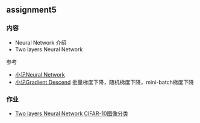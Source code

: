 ## assignment5

### 内容

- Neural Network 介绍
- Two layers Neural Network

参考

- [小记Neural Network](https://quinwu.github.io/2017/05/16/ML-Neural-Network/)
- [小记Gradient Descend](https://quinwu.github.io/2017/09/02/ML-Gradient-Descent/) 批量梯度下降，随机梯度下降，mini-batch梯度下降

### 作业

- [Two layers Neural Network CIFAR-10图像分类](homework)


